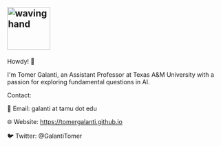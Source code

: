 ## <img src="https://media.tenor.com/W8DLm-mqJ8oAAAAi/cute.gif" alt="waving hand" width="100px">



Howdy! 👋 

I'm Tomer Galanti, an Assistant Professor at Texas A&M University with a passion for exploring fundamental questions in AI.

Contact:

📧 Email: galanti at tamu dot edu

🌐 Website: https://tomergalanti.github.io

🐦 Twitter: @GalantiTomer
